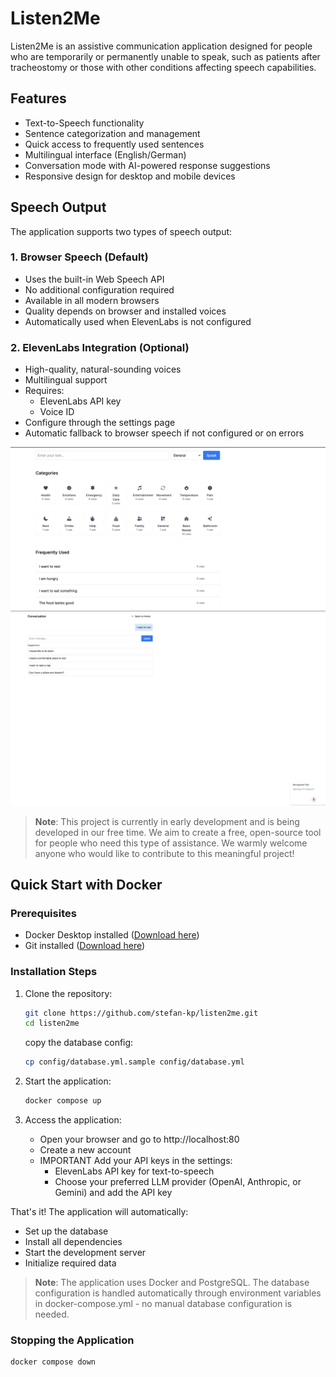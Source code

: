 # Listen2Me

Listen2Me is an assistive communication application designed for people who are temporarily or permanently unable to speak, such as patients after tracheostomy or those with other conditions affecting speech capabilities.

## Features

- Text-to-Speech functionality
- Sentence categorization and management
- Quick access to frequently used sentences
- Multilingual interface (English/German)
- Conversation mode with AI-powered response suggestions
- Responsive design for desktop and mobile devices

## Speech Output

The application supports two types of speech output:

### 1. Browser Speech (Default)
- Uses the built-in Web Speech API
- No additional configuration required
- Available in all modern browsers
- Quality depends on browser and installed voices
- Automatically used when ElevenLabs is not configured

### 2. ElevenLabs Integration (Optional)
- High-quality, natural-sounding voices
- Multilingual support
- Requires:
  - ElevenLabs API key
  - Voice ID
- Configure through the settings page
- Automatic fallback to browser speech if not configured or on errors

![Category Overview](docs/sample1.png)
![Conversation View](docs/sample2.png)

> **Note**: This project is currently in early development and is being developed in our free time. We aim to create a free, open-source tool for people who need this type of assistance. We warmly welcome anyone who would like to contribute to this meaningful project!

## Quick Start with Docker

### Prerequisites
- Docker Desktop installed ([Download here](https://www.docker.com/products/docker-desktop/))
- Git installed ([Download here](https://git-scm.com/downloads))

### Installation Steps

1. Clone the repository:
   ```bash
   git clone https://github.com/stefan-kp/listen2me.git
   cd listen2me
   ```

   copy the database config:
   ```bash
   cp config/database.yml.sample config/database.yml
   ```

2. Start the application:
   ```bash
   docker compose up
   ```

3. Access the application:
   - Open your browser and go to http://localhost:80
   - Create a new account
   - IMPORTANT Add your API keys in the settings:
     - ElevenLabs API key for text-to-speech
     - Choose your preferred LLM provider (OpenAI, Anthropic, or Gemini) and add the API key

That's it! The application will automatically:
- Set up the database
- Install all dependencies
- Start the development server
- Initialize required data

> **Note**: The application uses Docker and PostgreSQL. The database configuration 
> is handled automatically through environment variables in docker-compose.yml - 
> no manual database configuration is needed.

### Stopping the Application
```bash
docker compose down
```